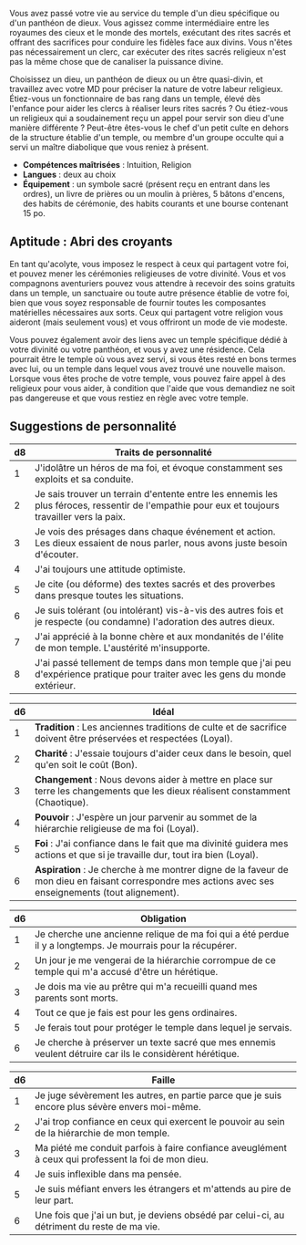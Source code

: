 Vous avez passé votre vie au service du temple d'un dieu spécifique ou d'un panthéon de dieux. Vous agissez comme intermédiaire entre les royaumes des cieux et le monde des mortels, exécutant des rites sacrés et offrant des sacrifices pour conduire les fidèles face aux divins. Vous n'êtes pas nécessairement un clerc, car exécuter des rites sacrés religieux n'est pas la même chose que de canaliser la puissance divine.

Choisissez un dieu, un panthéon de dieux ou un être quasi-divin, et travaillez avec votre MD pour préciser la nature de votre labeur religieux. Étiez-vous un fonctionnaire de bas rang dans un temple, élevé dès l'enfance pour aider les clercs à réaliser leurs rites sacrés ? Ou étiez-vous un religieux qui a soudainement reçu un appel pour servir son dieu d'une manière différente ? Peut-être êtes-vous le chef d'un petit culte en dehors de la structure établie d'un temple, ou membre d'un groupe occulte qui a servi un maître diabolique que vous reniez à présent.

- **Compétences maîtrisées** : Intuition, Religion
- **Langues** : deux au choix
- **Équipement** : un symbole sacré (présent reçu en entrant dans les ordres), un livre de prières ou un moulin à prières, 5 bâtons d'encens, des habits de cérémonie, des habits courants et une bourse contenant 15 po.

## Aptitude : Abri des croyants
En tant qu'acolyte, vous imposez le respect à ceux qui partagent votre foi, et pouvez mener les cérémonies religieuses de votre divinité. Vous et vos compagnons aventuriers pouvez vous attendre à recevoir des soins gratuits dans un temple, un sanctuaire ou toute autre présence établie de votre foi, bien que vous soyez responsable de fournir toutes les composantes matérielles nécessaires aux sorts. Ceux qui partagent votre religion vous aideront (mais seulement vous) et vous offriront un mode de vie modeste.

Vous pouvez également avoir des liens avec un temple spécifique dédié à votre divinité ou votre panthéon, et vous y avez une résidence. Cela pourrait être le temple où vous avez servi, si vous êtes resté en bons termes avec lui, ou un temple dans lequel vous avez trouvé une nouvelle maison. Lorsque vous êtes proche de votre temple, vous pouvez faire appel à des religieux pour vous aider, à condition que l'aide que vous demandiez ne soit pas dangereuse et que vous restiez en règle avec votre temple.

## Suggestions de personnalité
|d8|Traits de personnalité|
|--|--|
|1|J'idolâtre un héros de ma foi, et évoque constamment ses exploits et sa conduite.|
|2|Je sais trouver un terrain d'entente entre les ennemis les plus féroces, ressentir de l'empathie pour eux et toujours travailler vers la paix.|
|3|Je vois des présages dans chaque événement et action. Les dieux essaient de nous parler, nous avons juste besoin d'écouter.|
|4|J'ai toujours une attitude optimiste.|
|5|Je cite (ou déforme) des textes sacrés et des proverbes dans presque toutes les situations.|
|6|Je suis tolérant (ou intolérant) vis-à-vis des autres fois et je respecte (ou condamne) l'adoration des autres dieux.|
|7|J'ai apprécié à la bonne chère et aux mondanités de l'élite de mon temple. L'austérité m'insupporte.|
|8|J'ai passé tellement de temps dans mon temple que j'ai peu d'expérience pratique pour traiter avec les gens du monde extérieur.|

|d6|Idéal|
|--|--|
|1|**Tradition** : Les anciennes traditions de culte et de sacrifice doivent être préservées et respectées (Loyal).|
|2|**Charité** : J'essaie toujours d'aider ceux dans le besoin, quel qu'en soit le coût (Bon).|
|3|**Changement** : Nous devons aider à mettre en place sur terre les changements que les dieux réalisent constamment (Chaotique).|
|4|**Pouvoir** : J'espère un jour parvenir au sommet de la hiérarchie religieuse de ma foi (Loyal).|
|5|**Foi** : J'ai confiance dans le fait que ma divinité guidera mes actions et que si je travaille dur, tout ira bien (Loyal).|
|6|**Aspiration** : Je cherche à me montrer digne de la faveur de mon dieu en faisant correspondre mes actions avec ses enseignements (tout alignement).|

|d6|Obligation|
|--|--|
|1|Je cherche une ancienne relique de ma foi qui a été perdue il y a longtemps. Je mourrais pour la récupérer.|
|2|Un jour je me vengerai de la hiérarchie corrompue de ce temple qui m'a accusé d'être un hérétique.|
|3|Je dois ma vie au prêtre qui m'a recueilli quand mes parents sont morts.|
|4|Tout ce que je fais est pour les gens ordinaires.|
|5|Je ferais tout pour protéger le temple dans lequel je servais.|
|6|Je cherche à préserver un texte sacré que mes ennemis veulent détruire car ils le considèrent hérétique.|

|d6|Faille|
|--|--|
|1|Je juge sévèrement les autres, en partie parce que je suis encore plus sévère envers moi-même.|
|2|J'ai trop confiance en ceux qui exercent le pouvoir au sein de la hiérarchie de mon temple.|
|3|Ma piété me conduit parfois à faire confiance aveuglément à ceux qui professent la foi de mon dieu.|
|4|Je suis inflexible dans ma pensée.|
|5|Je suis méfiant envers les étrangers et m'attends au pire de leur part.|
|6|Une fois que j'ai un but, je deviens obsédé par celui-ci, au détriment du reste de ma vie.|
